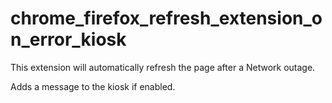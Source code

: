 # chrome_firefox_refresh_extension_on_error_kiosk
This extension will automatically refresh the page after a Network outage.

Adds a message to the kiosk if enabled.
